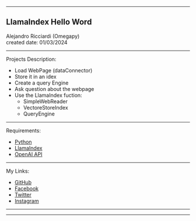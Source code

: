 -----------------------------------------------------------------------------------------------------------------------------
LlamaIndex Hello Word
-----------------------------------------------------------------------------------------------------------------------------

 Alejandro Ricciardi (Omegapy)  
 created date: 01/03/2024 

-----------------------------------------------------------------------------------------------------------------------------

Projects Description:  
- Load WebPage (dataConnector)
- Store it in an idex
- Create a query Engine
- Ask question about the webpage
- Use the LlamaIndex fuction:
    - SimpleWebReader
    - VectoreStoreIndex
    - QueryEngine

-----------------------------------------------------------------------------------------------------------------------------

Requirements:  
- [Python](https://www.python.org/)   
- [LlamaIndex](https://www.llamaindex.ai/)  
- [OpenAI API](https://openai.com/)  

-----------------------------------------------------------------------------------------------------------------------------

My Links:   
- [GitHub](https://github.com/Omegapy)   
- [Facebook](https://www.facebook.com/profile.php?id=100089638857137)  
- [Twitter](https://twitter.com/RicciardiAlex)   
- [Instagram](https://www.instagram.com/alexomegapy/)   

-----------------------------------------------------------------------------------------------------------------------------

-----------------------------------------------------------------------------------------------------------------------------




